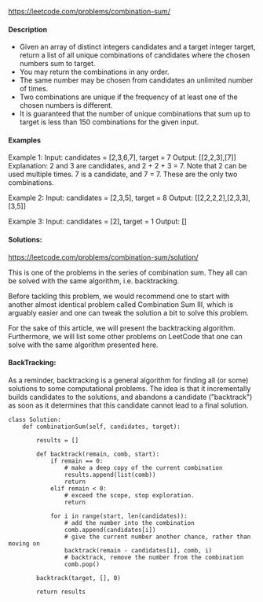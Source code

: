 https://leetcode.com/problems/combination-sum/



#### Description
- Given an array of distinct integers candidates and a target integer target, return a list of all unique combinations of candidates where the chosen numbers sum to target. 
- You may return the combinations in any order.
- The same number may be chosen from candidates an unlimited number of times. 
- Two combinations are unique if the frequency of at least one of the chosen numbers is different.
- It is guaranteed that the number of unique combinations that sum up to target is less than 150 combinations for the given input.



#### Examples
Example 1:
Input: candidates = [2,3,6,7], target = 7
Output: [[2,2,3],[7]]
Explanation:
2 and 3 are candidates, and 2 + 2 + 3 = 7. Note that 2 can be used multiple times.
7 is a candidate, and 7 = 7.
These are the only two combinations.

Example 2:
Input: candidates = [2,3,5], target = 8
Output: [[2,2,2,2],[2,3,3],[3,5]]

Example 3:
Input: candidates = [2], target = 1
Output: []



#### Solutions:
https://leetcode.com/problems/combination-sum/solution/

This is one of the problems in the series of combination sum. 
They all can be solved with the same algorithm, i.e. backtracking.

Before tackling this problem, 
we would recommend one to start with another almost identical problem called Combination Sum III, 
which is arguably easier and one can tweak the solution a bit to solve this problem.

For the sake of this article, 
we will present the backtracking algorithm. 
Furthermore, we will list some other problems on LeetCode that one can solve with the same algorithm presented here.


#### BackTracking:

As a reminder, backtracking is a general algorithm for finding all (or some) solutions to some computational problems. 
The idea is that it incrementally builds candidates to the solutions, 
and abandons a candidate ("backtrack") as soon as it determines that this candidate cannot lead to a final solution.


```
class Solution:
    def combinationSum(self, candidates, target):

        results = []

        def backtrack(remain, comb, start):
            if remain == 0:
                # make a deep copy of the current combination
                results.append(list(comb))
                return
            elif remain < 0:
                # exceed the scope, stop exploration.
                return

            for i in range(start, len(candidates)):
                # add the number into the combination
                comb.append(candidates[i])
                # give the current number another chance, rather than moving on
                backtrack(remain - candidates[i], comb, i)
                # backtrack, remove the number from the combination
                comb.pop()

        backtrack(target, [], 0)

        return results
```
